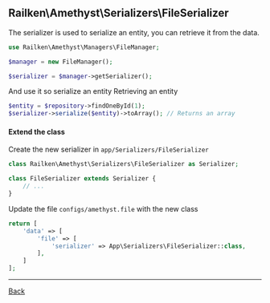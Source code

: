 ## Railken\Amethyst\Serializers\FileSerializer

The serializer is used to serialize an entity, you can retrieve it from the data.

```php
use Railken\Amethyst\Managers\FileManager;

$manager = new FileManager();

$serializer = $manager->getSerializer();

```

And use it so serialize an entity
Retrieving an entity

```php
$entity = $repository->findOneById(1);
$serializer->serialize($entity)->toArray(); // Returns an array

```
#### Extend the class

Create the new serializer in `app/Serializers/FileSerializer`
```php
class Railken\Amethyst\Serializers\FileSerializer as Serializer;

class FileSerializer extends Serializer {
	// ...
}
```
Update the file `configs/amethyst.file` with the new class
```php
return [
    'data' => [
        'file' => [
            'serializer' => App\Serializers\FileSerializer::class,
        ],
    ]
];
```

---
[Back](index.md)